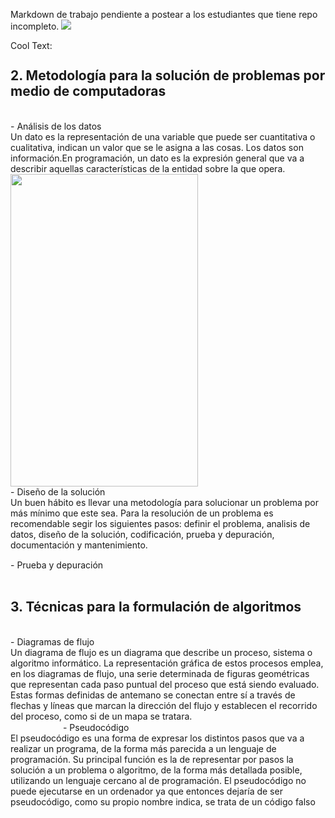 Markdown de trabajo pendiente a postear a los estudiantes que tiene repo incompleto.
![](https://images.cooltext.com/5330941.png)

<a href="http://cooltext.com" target="_top"><img src="https://cooltext.com/images/ct_pixel.gif" width="80" height="15" alt="Cool Text: Logo and Graphics Generator" border="0" /></a>



## 2. **Metodología para la solución de problemas por medio de computadoras**
 <br/>
 - Análisis de los datos  <br/>
 Un dato es la representación de una variable que puede ser cuantitativa o cualitativa, indican un valor que se le asigna a las cosas. Los datos son información.En programación, un dato es la expresión general que va a describir aquellas características de la entidad sobre la que opera. 
  <br/>
 <img src="https://image.flaticon.com/icons/png/512/388/388447.png" width="300" height="500" border="0" />
  <br/>
 - Diseño de la solución  <br/>
Un buen hábito es llevar una metodología para solucionar un problema por más mínimo que este sea. Para la resolución de un problema es recomendable segir los siguientes pasos: definir el problema, analisis de datos, diseño de la solución, codificación, prueba y depuración, documentación y mantenimiento.
 <br/>
  <img src="https://pngimage.net/wp-content/uploads/2018/06/solucion-png-3.png" width="80" height="15" border="0" />
 <br/>
 - Prueba y depuración <br/>
 <br/>
 


## 3. **Técnicas para la formulación de algoritmos**
 <br/>
 - Diagramas de flujo  <br/>
 Un diagrama de flujo es un diagrama que describe un proceso, sistema o algoritmo informático. La representación gráfica de estos procesos emplea, en los diagramas de flujo, una serie determinada de figuras geométricas que representan cada paso puntual del proceso que está siendo evaluado. Estas formas definidas de antemano se conectan entre sí a través de flechas y líneas que marcan la dirección del flujo y establecen el recorrido del proceso, como si de un mapa se tratara.
  <br/>
  <img src="https://upload.wikimedia.org/wikipedia/commons/thumb/3/3d/LampFlowchart_es.svg/1200px-LampFlowchart_es.svg.png" width="80" height="15" border="0" />
 - Pseudocódigo <br/>
 El pseudocódigo es una forma de expresar los distintos pasos que va a realizar un programa, de la forma más parecida a un lenguaje de programación. Su principal función es la de representar por pasos la solución a un problema o algoritmo, de la forma más detallada posible, utilizando un lenguaje cercano al de programación. El pseudocódigo no puede ejecutarse en un ordenador ya que entonces dejaría de ser pseudocódigo, como su propio nombre indica, se trata de un código falso
  <br/>
  <img src="https://i.ytimg.com/vi/2UvW_ziPRlM/hqdefault.jpg" width="80" height="15" border="0" />
 <br/>
 
